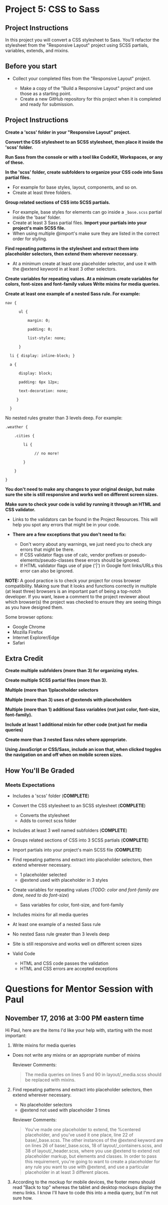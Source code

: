 # Project 5: CSS to Sass

## Project Instructions

In this project you will convert a CSS stylesheet to Sass. You'll refactor the stylesheet from the "Responsive Layout" project using SCSS partials, variables, extends, and mixins.

## Before you start

- Collect your completed files from the "Responsive Layout" project.

  - Make a copy of the "Build a Responsive Layout" project and use those as a starting point.
  - Create a new GitHub repository for this project when it is completed and ready for submission.

## Project Instructions

**Create a 'scss' folder in your "Responsive Layout" project.**

**Convert the CSS stylesheet to an SCSS stylesheet, then place it inside the 'scss' folder.**

**Run Sass from the console or with a tool like CodeKit, Workspaces, or any of these.**

**In the 'scss' folder, create subfolders to organize your CSS code into Sass partial files.**

- For example for base styles, layout, components, and so on.
- Create at least three folders.

**Group related sections of CSS into SCSS partials.**

- For example, base styles for elements can go inside a `_base.scss` partial inside the 'base' folder.
- Create at least 3 Sass partial files. **Import your partials into your project's main SCSS file.**
- When using multiple @import's make sure they are listed in the correct order for styling.

**Find repeating patterns in the stylesheet and extract them into placeholder selectors, then extend them wherever necessary.**

- At a minimum create at least one placeholder selector, and use it with the @extend keyword in at least 3 other selectors.

**Create variables for repeating values. At a minimum create variables for colors, font-sizes and font-family values Write mixins for media queries.**

**Create at least one example of a nested Sass rule. For example:**

```
nav {

      ul {

          margin: 0;

          padding: 0;

          list-style: none;

      }

  li { display: inline-block; }

  a {

      display: block;

      padding: 6px 12px;

      text-decoration: none;

     }

  }
```

No nested rules greater than 3 levels deep. For example:

```
.weather {

    .cities {

        li {

             // no more!

        }

    }

}
```

**You don't need to make any changes to your original design, but make sure the site is still responsive and works well on different screen sizes.**

**Make sure to check your code is valid by running it through an HTML and CSS validator.**

- Links to the validators can be found in the Project Resources. This will help you spot any errors that might be in your code.
- **There are a few exceptions that you don't need to fix:**

  - Don't worry about any warnings, we just need you to check any errors that might be there.
  - If CSS validator flags use of calc, vendor prefixes or pseudo-elements/pseudo-classes these errors should be ignored.
  - If HTML validator flags use of pipe ('|') in Google font links/URLs this error can also be ignored.

**NOTE:** A good practice is to check your project for cross browser compatibility. Making sure that it looks and functions correctly in multiple (at least three) browsers is an important part of being a top-notch developer. If you want, leave a comment to the project reviewer about which browser(s) the project was checked to ensure they are seeing things as you have designed them.

Some browser options:

- Google Chrome
- Mozilla Firefox
- Internet Explorer/Edge
- Safari

## Extra Credit

**Create multiple subfolders (more than 3) for organizing styles.**

**Create multiple SCSS partial files (more than 3).**

**Multiple (more than 1)placeholder selectors**

**Multiple (more than 3) uses of @extends with placeholders**

**Multiple (more than 1) additional Sass variables (not just color, font-size, font-family).**

**Include at least 1 additional mixin for other code (not just for media queries)**

**Create more than 3 nested Sass rules where appropriate.**

**Using JavaScript or CSS/Sass, include an icon that, when clicked toggles the navigation on and off when on mobile screen sizes.**

## How You'll Be Graded

### Meets Expectations

- Includes a 'scss' folder (**COMPLETE**)
- Convert the CSS stylesheet to an SCSS stylesheet (**COMPLETE**)

  - Converts the stylesheet
  - Adds to correct scss folder

- Includes at least 3 well named subfolders (**COMPLETE**)

- Groups related sections of CSS into 3 SCSS partials (**COMPLETE**)
- Import partials into your project's main SCSS file (**COMPLETE**)
- Find repeating patterns and extract into placeholder selectors, then extend wherever necessary.

  - 1 placeholder selected
  - @extend used with placeholder in 3 styles

- Create variables for repeating values (_TODO: color and font-family are done, need to do font-size_)

  - Sass variables for color, font-size, and font-family

- Includes mixins for all media queries

- At least one example of a nested Sass rule
- No nested Sass rule greater than 3 levels deep
- Site is still responsive and works well on different screen sizes
- Valid Code

  - HTML and CSS code passes the validation
  - HTML and CSS errors are accepted exceptions

# Questions for Mentor Session with Paul

## November 17, 2016 at 3:00 PM eastern time

Hi Paul, here are the items I'd like your help with, starting with the most important:

1. Write mixins for media queries

  - Does not write any mixins or an appropriate number of mixins

    Reviewer Comments:

    > The media queries on lines 5 and 90 in layout/\_media.scss should be replaced with mixins.

2. Find repeating patterns and extract into placeholder selectors, then extend wherever necessary.

    - No placeholder selectors
    - @extend not used with placeholder 3 times

    Reviewer Comments:

    > You've made one placeholder to extend, the %centered placeholder, and you've used it one place, line 22 of base/\_base.scss. The other instances of the @extend keyword are on lines 26 of base/\_base.scss, 18 of layout/\_containers.scss, and 38 of layout/\_header.scss, where you use @extend to extend not placeholder markup, but elements and classes. In order to pass this requirement, you're going to want to create a placeholder for any rule you want to use with @extend, and use a particular placeholder in at least 3 different places.

3. According to the mockup for mobile devices, the footer menu should read "Back to top" whereas the tablet and desktop mockups display the menu links. I know I'll have to code this into a media query, but I'm not sure how.
